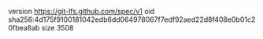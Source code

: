version https://git-lfs.github.com/spec/v1
oid sha256:4d175f9100181042edb6dd064978067f7edf92aed22d8f408e0b01c20fbea8ab
size 3508
